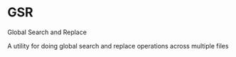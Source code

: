 GSR
===

Global Search and Replace

A utility for doing global search and replace operations across multiple files
